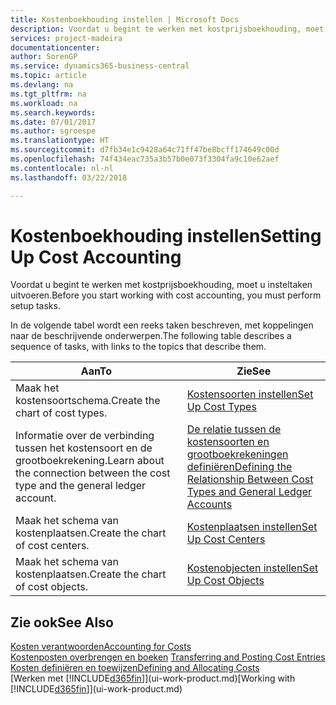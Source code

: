 ```yaml
---
title: Kostenboekhouding instellen | Microsoft Docs
description: Voordat u begint te werken met kostprijsboekhouding, moet u insteltaken uitvoeren.
services: project-madeira
documentationcenter: 
author: SorenGP
ms.service: dynamics365-business-central
ms.topic: article
ms.devlang: na
ms.tgt_pltfrm: na
ms.workload: na
ms.search.keywords: 
ms.date: 07/01/2017
ms.author: sgroespe
ms.translationtype: HT
ms.sourcegitcommit: d7fb34e1c9428a64c71ff47be8bcff174649c00d
ms.openlocfilehash: 74f434eac735a3b57b0e073f3304fa9c10e62aef
ms.contentlocale: nl-nl
ms.lasthandoff: 03/22/2018

---
```

# <a name="setting-up-cost-accounting"></a><span data-ttu-id="8f4af-103">Kostenboekhouding instellen</span><span class="sxs-lookup"><span data-stu-id="8f4af-103">Setting Up Cost Accounting</span></span>
<span data-ttu-id="8f4af-104">Voordat u begint te werken met kostprijsboekhouding, moet u insteltaken uitvoeren.</span><span class="sxs-lookup"><span data-stu-id="8f4af-104">Before you start working with cost accounting, you must perform setup tasks.</span></span>  

 <span data-ttu-id="8f4af-105">In de volgende tabel wordt een reeks taken beschreven, met koppelingen naar de beschrijvende onderwerpen.</span><span class="sxs-lookup"><span data-stu-id="8f4af-105">The following table describes a sequence of tasks, with links to the topics that describe them.</span></span>

|<span data-ttu-id="8f4af-106">Aan</span><span class="sxs-lookup"><span data-stu-id="8f4af-106">To</span></span>|<span data-ttu-id="8f4af-107">Zie</span><span class="sxs-lookup"><span data-stu-id="8f4af-107">See</span></span>|  
|--------|---------|  
|<span data-ttu-id="8f4af-108">Maak het kostensoortschema.</span><span class="sxs-lookup"><span data-stu-id="8f4af-108">Create the chart of cost types.</span></span>|[<span data-ttu-id="8f4af-109">Kostensoorten instellen</span><span class="sxs-lookup"><span data-stu-id="8f4af-109">Set Up Cost Types</span></span>](finance-how-to-set-up-cost-types.md)|  
|<span data-ttu-id="8f4af-110">Informatie over de verbinding tussen het kostensoort en de grootboekrekening.</span><span class="sxs-lookup"><span data-stu-id="8f4af-110">Learn about the connection between the cost type and the general ledger account.</span></span>|[<span data-ttu-id="8f4af-111">De relatie tussen de kostensoorten en grootboekrekeningen definiëren</span><span class="sxs-lookup"><span data-stu-id="8f4af-111">Defining the Relationship Between Cost Types and General Ledger Accounts</span></span>](finance-defining-the-relationship-between-cost-types-and-general-ledger-accounts.md)|  
|<span data-ttu-id="8f4af-112">Maak het schema van kostenplaatsen.</span><span class="sxs-lookup"><span data-stu-id="8f4af-112">Create the chart of cost centers.</span></span>|[<span data-ttu-id="8f4af-113">Kostenplaatsen instellen</span><span class="sxs-lookup"><span data-stu-id="8f4af-113">Set Up Cost Centers</span></span>](finance-how-to-set-up-cost-centers.md)|  
|<span data-ttu-id="8f4af-114">Maak het schema van kostenplaatsen.</span><span class="sxs-lookup"><span data-stu-id="8f4af-114">Create the chart of cost objects.</span></span>|[<span data-ttu-id="8f4af-115">Kostenobjecten instellen</span><span class="sxs-lookup"><span data-stu-id="8f4af-115">Set Up Cost Objects</span></span>](finance-how-to-set-up-cost-objects.md)|  

## <a name="see-also"></a><span data-ttu-id="8f4af-116">Zie ook</span><span class="sxs-lookup"><span data-stu-id="8f4af-116">See Also</span></span>  
[<span data-ttu-id="8f4af-117">Kosten verantwoorden</span><span class="sxs-lookup"><span data-stu-id="8f4af-117">Accounting for Costs</span></span>](finance-manage-cost-accounting.md)  
<span data-ttu-id="8f4af-118">[Kostenposten overbrengen en boeken](finance-transfer-and-post-cost-entries.md) </span><span class="sxs-lookup"><span data-stu-id="8f4af-118">[Transferring and Posting Cost Entries](finance-transfer-and-post-cost-entries.md) </span></span>  
[<span data-ttu-id="8f4af-119">Kosten definiëren en toewijzen</span><span class="sxs-lookup"><span data-stu-id="8f4af-119">Defining and Allocating Costs</span></span>](finance-define-and-allocate-costs.md)  
<span data-ttu-id="8f4af-120">[Werken met [!INCLUDE[d365fin](includes/d365fin_md.md)]](ui-work-product.md)</span><span class="sxs-lookup"><span data-stu-id="8f4af-120">[Working with [!INCLUDE[d365fin](includes/d365fin_md.md)]](ui-work-product.md)</span></span>

